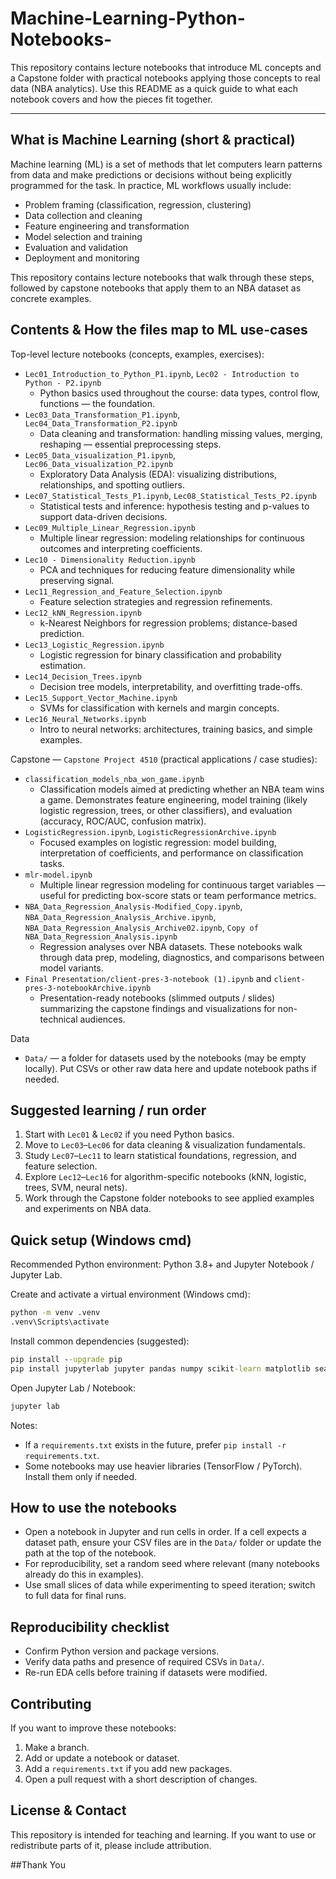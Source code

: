 # Machine-Learning-Python-Notebooks-

This repository contains lecture notebooks that introduce ML concepts and a Capstone folder with practical notebooks applying those concepts to real data (NBA analytics). Use this README as a quick guide to what each notebook covers and how the pieces fit together.

---

## What is Machine Learning (short & practical)

Machine learning (ML) is a set of methods that let computers learn patterns from data and make predictions or decisions without being explicitly programmed for the task. In practice, ML workflows usually include:

- Problem framing (classification, regression, clustering)
- Data collection and cleaning
- Feature engineering and transformation
- Model selection and training
- Evaluation and validation
- Deployment and monitoring

This repository contains lecture notebooks that walk through these steps, followed by capstone notebooks that apply them to an NBA dataset as concrete examples.

## Contents & How the files map to ML use-cases

Top-level lecture notebooks (concepts, examples, exercises):

- `Lec01_Introduction_to_Python_P1.ipynb`, `Lec02 - Introduction to Python - P2.ipynb`
  - Python basics used throughout the course: data types, control flow, functions — the foundation.
- `Lec03_Data_Transformation_P1.ipynb`, `Lec04_Data_Transformation_P2.ipynb`
  - Data cleaning and transformation: handling missing values, merging, reshaping — essential preprocessing steps.
- `Lec05_Data_visualization_P1.ipynb`, `Lec06_Data_visualization_P2.ipynb`
  - Exploratory Data Analysis (EDA): visualizing distributions, relationships, and spotting outliers.
- `Lec07_Statistical_Tests_P1.ipynb`, `Lec08_Statistical_Tests_P2.ipynb`
  - Statistical tests and inference: hypothesis testing and p-values to support data-driven decisions.
- `Lec09_Multiple_Linear_Regression.ipynb`
  - Multiple linear regression: modeling relationships for continuous outcomes and interpreting coefficients.
- `Lec10 - Dimensionality Reduction.ipynb`
  - PCA and techniques for reducing feature dimensionality while preserving signal.
- `Lec11_Regression_and_Feature_Selection.ipynb`
  - Feature selection strategies and regression refinements.
- `Lec12_kNN_Regression.ipynb`
  - k-Nearest Neighbors for regression problems; distance-based prediction.
- `Lec13_Logistic_Regression.ipynb`
  - Logistic regression for binary classification and probability estimation.
- `Lec14_Decision_Trees.ipynb`
  - Decision tree models, interpretability, and overfitting trade-offs.
- `Lec15_Support_Vector_Machine.ipynb`
  - SVMs for classification with kernels and margin concepts.
- `Lec16_Neural_Networks.ipynb`
  - Intro to neural networks: architectures, training basics, and simple examples.

Capstone — `Capstone Project 4510` (practical applications / case studies):

- `classification_models_nba_won_game.ipynb`
  - Classification models aimed at predicting whether an NBA team wins a game. Demonstrates feature engineering, model training (likely logistic regression, trees, or other classifiers), and evaluation (accuracy, ROC/AUC, confusion matrix).
- `LogisticRegression.ipynb`, `LogisticRegressionArchive.ipynb`
  - Focused examples on logistic regression: model building, interpretation of coefficients, and performance on classification tasks.
- `mlr-model.ipynb`
  - Multiple linear regression modeling for continuous target variables — useful for predicting box-score stats or team performance metrics.
- `NBA_Data_Regression_Analysis-Modified_Copy.ipynb`, `NBA_Data_Regression_Analysis_Archive.ipynb`, `NBA_Data_Regression_Analysis_Archive02.ipynb`, `Copy of NBA_Data_Regression_Analysis.ipynb`
  - Regression analyses over NBA datasets. These notebooks walk through data prep, modeling, diagnostics, and comparisons between model variants.
- `Final Presentation/client-pres-3-notebook (1).ipynb` and `client-pres-3-notebookArchive.ipynb`
  - Presentation-ready notebooks (slimmed outputs / slides) summarizing the capstone findings and visualizations for non-technical audiences.

Data

- `Data/` — a folder for datasets used by the notebooks (may be empty locally). Put CSVs or other raw data here and update notebook paths if needed.

## Suggested learning / run order

1. Start with `Lec01` & `Lec02` if you need Python basics.
2. Move to `Lec03`–`Lec06` for data cleaning & visualization fundamentals.
3. Study `Lec07`–`Lec11` to learn statistical foundations, regression, and feature selection.
4. Explore `Lec12`–`Lec16` for algorithm-specific notebooks (kNN, logistic, trees, SVM, neural nets).
5. Work through the Capstone folder notebooks to see applied examples and experiments on NBA data.

## Quick setup (Windows cmd)

Recommended Python environment: Python 3.8+ and Jupyter Notebook / Jupyter Lab.

Create and activate a virtual environment (Windows cmd):

```cmd
python -m venv .venv
.venv\Scripts\activate
```

Install common dependencies (suggested):

```cmd
pip install --upgrade pip
pip install jupyterlab jupyter pandas numpy scikit-learn matplotlib seaborn statsmodels notebook
```

Open Jupyter Lab / Notebook:

```cmd
jupyter lab
```

Notes:
- If a `requirements.txt` exists in the future, prefer `pip install -r requirements.txt`.
- Some notebooks may use heavier libraries (TensorFlow / PyTorch). Install them only if needed.

## How to use the notebooks

- Open a notebook in Jupyter and run cells in order. If a cell expects a dataset path, ensure your CSV files are in the `Data/` folder or update the path at the top of the notebook.
- For reproducibility, set a random seed where relevant (many notebooks already do this in examples).
- Use small slices of data while experimenting to speed iteration; switch to full data for final runs.

## Reproducibility checklist

- Confirm Python version and package versions.
- Verify data paths and presence of required CSVs in `Data/`.
- Re-run EDA cells before training if datasets were modified.

## Contributing

If you want to improve these notebooks:

1. Make a branch.
2. Add or update a notebook or dataset.
3. Add a `requirements.txt` if you add new packages.
4. Open a pull request with a short description of changes.

## License & Contact
This repository is intended for teaching and learning. If you want to use or redistribute parts of it, please include attribution.

##Thank You

